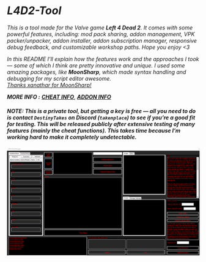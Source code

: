 # ***L4D2-Tool***

*This is a tool made for the Valve game **Left 4 Dead 2**. It comes with some powerful features, including: mod pack sharing, addon management, VPK packer/unpacker, addon installer, addon subscription manager, responsive debug feedback, and customizable workshop paths. Hope you enjoy <3*  

*In this README I’ll explain how the features work and the approaches I took — some of which I think are pretty innovative and unique. I used some amazing packages, like **MoonSharp**, which made syntax handling and debugging for my script editor awesome.  
[Thanks xanathar for MoonSharp!](https://github.com/xanathar)*  

***MORE INFO :*** [***CHEAT INFO***](https://raw.githubusercontent.com/DestinyKubbyP/L4D2-Tool/blob/main/cheat_read.md), [***ADDON INFO***](https://github.com/DestinyKubbyP/L4D2-Tool/blob/main/main.md)

#### ***NOTE: This is a private tool, but getting a key is free — all you need to do is contact `DestinyTakes` on Discord (`takenplace`) to see if you’re a good fit for testing. This will be released publicly after extensive testing of many features (mainly the cheat functions). This takes time because I’m working hard to make it completely undetectable.***  

![Menu Example](https://github.com/DestinyKubbyP/L4D2-Tool/blob/main/Menu.PNG?raw=true)
